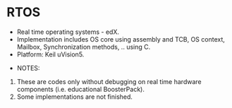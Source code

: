 # RTOS
* Real time operating systems - edX.
* Implementation includes OS core using assembly and TCB, OS context, Mailbox, Synchronization methods, .. using C.  
* Platform: Keil uVision5.
- NOTES: 
1. These are codes only without debugging on real time hardware components (i.e. educational BoosterPack).
2. Some implementations are not finished.
